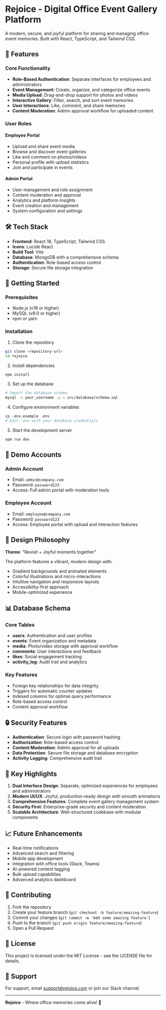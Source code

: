 # Rejoice - Digital Office Event Gallery Platform

A modern, secure, and joyful platform for sharing and managing office event memories. Built with React, TypeScript, and Tailwind CSS.

## 🎯 Features

### Core Functionality
- **Role-Based Authentication**: Separate interfaces for employees and administrators
- **Event Management**: Create, organize, and categorize office events
- **Media Upload**: Drag-and-drop support for photos and videos
- **Interactive Gallery**: Filter, search, and sort event memories
- **User Interactions**: Like, comment, and share memories
- **Content Moderation**: Admin approval workflow for uploaded content

### User Roles

#### Employee Portal
- Upload and share event media
- Browse and discover event galleries
- Like and comment on photos/videos
- Personal profile with upload statistics
- Join and participate in events

#### Admin Portal
- User management and role assignment
- Content moderation and approval
- Analytics and platform insights
- Event creation and management
- System configuration and settings

## 🛠 Tech Stack

- **Frontend**: React 18, TypeScript, Tailwind CSS
- **Icons**: Lucide React
- **Build Tool**: Vite
- **Database**: MongoDB with a comprehensive schema
- **Authentication**: Role-based access control
- **Storage**: Secure file storage integration

## 🚀 Getting Started

### Prerequisites
- Node.js (v18 or higher)
- MySQL (v8.0 or higher)
- npm or yarn

### Installation

1. Clone the repository
```bash
git clone <repository-url>
cd rejoice
```

2. Install dependencies
```bash
npm install
```

3. Set up the database
```bash
# Import the database schema
mysql -u your_username -p < src/database/schema.sql
```

4. Configure environment variables
```bash
cp .env.example .env
# Edit .env with your database credentials
```

5. Start the development server
```bash
npm run dev
```

## 📱 Demo Accounts

### Admin Account
- Email: `admin@company.com`
- Password: `password123`
- Access: Full admin portal with moderation tools

### Employee Account
- Email: `employee@company.com`
- Password: `password123`
- Access: Employee portal with upload and interaction features

## 🎨 Design Philosophy

**Theme**: "Revisit + Joyful moments together"

The platform features a vibrant, modern design with:
- Gradient backgrounds and animated elements
- Colorful illustrations and micro-interactions
- Intuitive navigation and responsive layouts
- Accessibility-first approach
- Mobile-optimized experience

## 📊 Database Schema

### Core Tables
- **users**: Authentication and user profiles
- **events**: Event organization and metadata
- **media**: Photo/video storage with approval workflow
- **comments**: User interactions and feedback
- **likes**: Social engagement tracking
- **activity_log**: Audit trail and analytics

### Key Features
- Foreign key relationships for data integrity
- Triggers for automatic counter updates
- Indexed columns for optimal query performance
- Role-based access control
- Content approval workflow

## 🔒 Security Features

- **Authentication**: Secure login with password hashing
- **Authorization**: Role-based access control
- **Content Moderation**: Admin approval for all uploads
- **Data Protection**: Secure file storage and database encryption
- **Activity Logging**: Comprehensive audit trail

## 🌟 Key Highlights

1. **Dual Interface Design**: Separate, optimized experiences for employees and administrators
2. **Modern UI/UX**: Joyful, production-ready design with smooth animations
3. **Comprehensive Features**: Complete event gallery management system
4. **Security First**: Enterprise-grade security and content moderation
5. **Scalable Architecture**: Well-structured codebase with modular components

## 📈 Future Enhancements

- Real-time notifications
- Advanced search and filtering
- Mobile app development
- Integration with office tools (Slack, Teams)
- AI-powered content tagging
- Bulk upload capabilities
- Advanced analytics dashboard

## 🤝 Contributing

1. Fork the repository
2. Create your feature branch (`git checkout -b feature/amazing-feature`)
3. Commit your changes (`git commit -m 'Add some amazing feature'`)
4. Push to the branch (`git push origin feature/amazing-feature`)
5. Open a Pull Request

## 📄 License

This project is licensed under the MIT License - see the LICENSE file for details.

## 👥 Support

For support, email support@rejoice.com or join our Slack channel.

---

**Rejoice** - Where office memories come alive! 🎉
